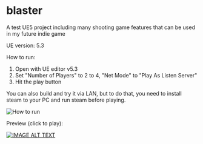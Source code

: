 # blaster
A test UE5 project including many shooting game features that can be used in my future indie game

UE version: 5.3

How to run: 
1. Open with UE editor v5.3
2. Set "Number of Players" to 2 to 4, "Net Mode" to "Play As Listen Server"
3. Hit the play button

You can also build and try it via LAN, but to do that, you need to install steam to your PC and run steam before playing.

![How to run](https://github.com/kaminaritukane/blaster/assets/3223585/565801c6-e105-462e-958f-5de4dbe027b8)

Preview (click to play):

[![IMAGE ALT TEXT](http://img.youtube.com/vi/sGSixFnc_Y8/0.jpg)](https://www.youtube.com/watch?v=sGSixFnc_Y8 "Blaster Preview")
